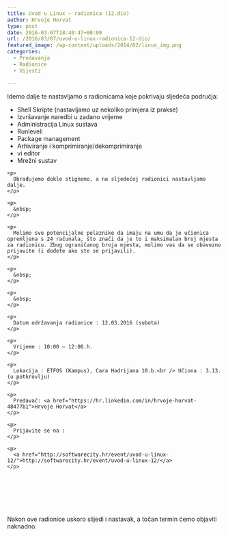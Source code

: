 ```yaml
---
title: Uvod u Linux – radionica (12.dio)
author: Hrvoje Horvat
type: post
date: 2016-03-07T18:40:47+00:00
url: /2016/03/07/uvod-u-linux-radionica-12-dio/
featured_image: /wp-content/uploads/2014/02/linux_img.png
categories:
  - Predavanja
  - Radionice
  - Vijesti

---
```

Idemo dalje te nastavljamo s radionicama koje pokrivaju sljedeća područja:

<div class="entry">
  <div class="entry-inner">
    <ul>
      <li>
        Shell Skripte (nastavljamo uz nekoliko primjera iz prakse)
      </li>
      <li>
        Izvršavanje naredbi u zadano vrijeme
      </li>
      <li>
        Administracija Linux sustava
      </li>
      <li>
        Runleveli
      </li>
      <li>
        Package management
      </li>
      <li>
        Arhiviranje i komprimiranje/dekomprimiranje
      </li>
      <li>
        vi editor
      </li>
      <li>
        Mrežni sustav
      </li>
    </ul>
    
    <p>
      Obrađujemo dokle stignemo, a na sljedećoj radionici nastavljamo dalje.
    </p>
    
    <p>
      &nbsp;
    </p>
    
    <p>
      Molimo sve potencijalne polaznike da imaju na umu da je učionica opremljena s 24 računala, što znači da je to i maksimalan broj mjesta za radionicu. Zbog ograničanog broja mjesta, molimo vas da se obavezno prijavite (i dođete ako ste se prijavili).
    </p>
    
    <p>
      &nbsp;
    </p>
    
    <p>
      &nbsp;
    </p>
    
    <p>
      Datum održavanja radionice : 12.03.2016 (subota)
    </p>
    
    <p>
      Vrijeme : 10:00 – 12:00.h.
    </p>
    
    <p>
      Lokacija : ETFOS (Kampus), Cara Hadrijana 10.b.<br /> Učiona : 3.13. (u potkrovlju)
    </p>
    
    <p>
      Predavač: <a href="https://hr.linkedin.com/in/hrvoje-horvat-48477b1">Hrvoje Horvat</a>
    </p>
    
    <p>
      Prijavite se na :
    </p>
    
    <p>
      <a href="http://softwarecity.hr/event/uvod-u-linux-12/">http://softwarecity.hr/event/uvod-u-linux-12/</a>
    </p>
  </div>
</div>

&nbsp;

&nbsp;

&nbsp;

Nakon ove radionice uskoro slijedi i nastavak, a točan termin ćemo objaviti naknadno.